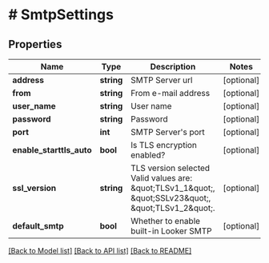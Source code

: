 # # SmtpSettings

## Properties

Name | Type | Description | Notes
------------ | ------------- | ------------- | -------------
**address** | **string** | SMTP Server url | [optional]
**from** | **string** | From e-mail address | [optional]
**user_name** | **string** | User name | [optional]
**password** | **string** | Password | [optional]
**port** | **int** | SMTP Server&#39;s port | [optional]
**enable_starttls_auto** | **bool** | Is TLS encryption enabled? | [optional]
**ssl_version** | **string** | TLS version selected Valid values are: \&quot;TLSv1_1\&quot;, \&quot;SSLv23\&quot;, \&quot;TLSv1_2\&quot;. | [optional]
**default_smtp** | **bool** | Whether to enable built-in Looker SMTP | [optional]

[[Back to Model list]](../../README.md#models) [[Back to API list]](../../README.md#endpoints) [[Back to README]](../../README.md)

